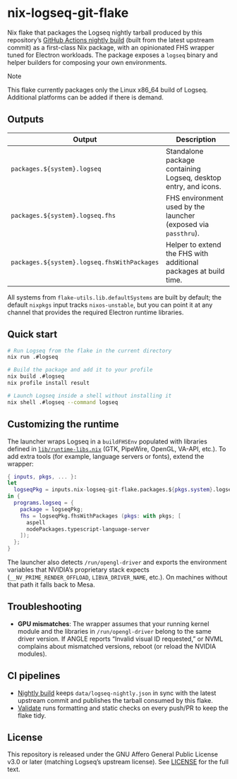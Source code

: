 # nix-logseq-git-flake

Nix flake that packages the Logseq nightly tarball produced by this repository’s
[GitHub Actions nightly build](.github/workflows/nightly.yml) (built from the latest upstream commit) as a first-class Nix
package, with an opinionated FHS wrapper tuned for Electron workloads. The
package exposes a `logseq` binary and helper builders for composing your own environments.

> [!NOTE]
> This flake currently packages only the Linux x86_64 build of Logseq. Additional platforms can be added if there is demand.


## Outputs

| Output                                   | Description                                                       |
| ---------------------------------------- | ----------------------------------------------------------------- |
| `packages.${system}.logseq`              | Standalone package containing Logseq, desktop entry, and icons.   |
| `packages.${system}.logseq.fhs`          | FHS environment used by the launcher (exposed via `passthru`).    |
| `packages.${system}.logseq.fhsWithPackages` | Helper to extend the FHS with additional packages at build time. |

All systems from `flake-utils.lib.defaultSystems` are built by default; the
default `nixpkgs` input tracks `nixos-unstable`, but you can point it at any
channel that provides the required Electron runtime libraries.


## Quick start

```bash
# Run Logseq from the flake in the current directory
nix run .#logseq

# Build the package and add it to your profile
nix build .#logseq
nix profile install result

# Launch Logseq inside a shell without installing it
nix shell .#logseq --command logseq
```

## Customizing the runtime

The launcher wraps Logseq in a `buildFHSEnv` populated with libraries defined in
[`lib/runtime-libs.nix`](lib/runtime-libs.nix) (GTK, PipeWire, OpenGL, VA-API, etc.).
To add extra tools (for example, language servers or fonts), extend the wrapper:

```nix
{ inputs, pkgs, ... }:
let
  logseqPkg = inputs.nix-logseq-git-flake.packages.${pkgs.system}.logseq;
in {
  programs.logseq = {
    package = logseqPkg;
    fhs = logseqPkg.fhsWithPackages (pkgs: with pkgs; [
      aspell
      nodePackages.typescript-language-server
    ]);
  };
}
```

The launcher also detects `/run/opengl-driver` and exports the environment
variables that NVIDIA’s proprietary stack expects (`__NV_PRIME_RENDER_OFFLOAD`,
`LIBVA_DRIVER_NAME`, etc.). On machines without that path it falls back to Mesa.

## Troubleshooting

- **GPU mismatches**: The wrapper assumes that your running kernel module and the
  libraries in `/run/opengl-driver` belong to the same driver version. If ANGLE
  reports “Invalid visual ID requested,” or NVML complains about mismatched
  versions, reboot (or reload the NVIDIA modules).

## CI pipelines

- [Nightly build](.github/workflows/nightly.yml) keeps `data/logseq-nightly.json` in sync with the latest upstream commit and publishes the tarball consumed by this flake.
- [Validate](.github/workflows/validate.yml) runs formatting and static checks on every push/PR to keep the flake tidy.

## License

This repository is released under the GNU Affero General Public License
v3.0 or later (matching Logseq’s upstream license). See [LICENSE](LICENSE) for
the full text.
